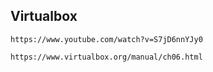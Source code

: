 
## Virtualbox

```
https://www.youtube.com/watch?v=S7jD6nnYJy0

https://www.virtualbox.org/manual/ch06.html
```
